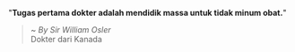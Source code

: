 "**Tugas pertama dokter adalah mendidik massa untuk tidak minum obat.**"

> ~ _By Sir William Osler_  
Dokter dari Kanada
